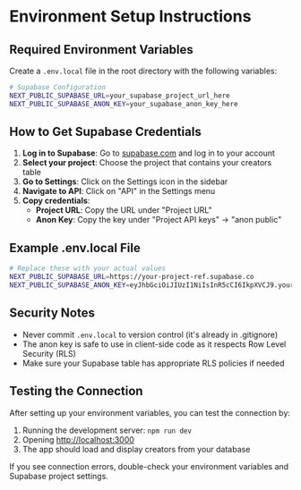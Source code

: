 # Environment Setup Instructions

## Required Environment Variables

Create a `.env.local` file in the root directory with the following variables:

```bash
# Supabase Configuration
NEXT_PUBLIC_SUPABASE_URL=your_supabase_project_url_here
NEXT_PUBLIC_SUPABASE_ANON_KEY=your_supabase_anon_key_here
```

## How to Get Supabase Credentials

1. **Log in to Supabase**: Go to [supabase.com](https://supabase.com) and log in to your account
2. **Select your project**: Choose the project that contains your creators table
3. **Go to Settings**: Click on the Settings icon in the sidebar
4. **Navigate to API**: Click on "API" in the Settings menu
5. **Copy credentials**:
   - **Project URL**: Copy the URL under "Project URL" 
   - **Anon Key**: Copy the key under "Project API keys" → "anon public"

## Example .env.local File

```bash
# Replace these with your actual values
NEXT_PUBLIC_SUPABASE_URL=https://your-project-ref.supabase.co
NEXT_PUBLIC_SUPABASE_ANON_KEY=eyJhbGciOiJIUzI1NiIsInR5cCI6IkpXVCJ9.your-anon-key-here
```

## Security Notes

- Never commit `.env.local` to version control (it's already in .gitignore)
- The anon key is safe to use in client-side code as it respects Row Level Security (RLS)
- Make sure your Supabase table has appropriate RLS policies if needed

## Testing the Connection

After setting up your environment variables, you can test the connection by:

1. Running the development server: `npm run dev`
2. Opening [http://localhost:3000](http://localhost:3000)
3. The app should load and display creators from your database

If you see connection errors, double-check your environment variables and Supabase project settings.
